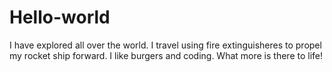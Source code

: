 # Hello-world

I have explored all over the world. I travel using fire extinguisheres to propel my rocket ship forward. I like burgers and coding. What more is there to life! 

